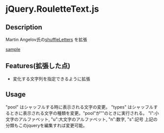 # jQuery.RouletteText.js

## Description

Martin Angelov氏の[shuffleLetters](http://tutorialzine.com/2011/09/shuffle-letters-effect-jquery/)
を拡張

[sample](https://raw.githubusercontent.com/MomiYama/jQuery.RouletteText.js/master/sample.html)

## Features(拡張した点)
- 変化する文字列を指定できるように拡張

## Usage
 "pool" はシャッフルする時に表示される文字の変更。
 "types" はシャッフルするときに表示される文字の種類を変更。"pool"が""のときに実行される。
   "l":小文字のアルファベット, "u":大文字のアルファベット, "n":数字, "s":記号
   上記の分類もこのjqueryを編集すれば変更可能。
